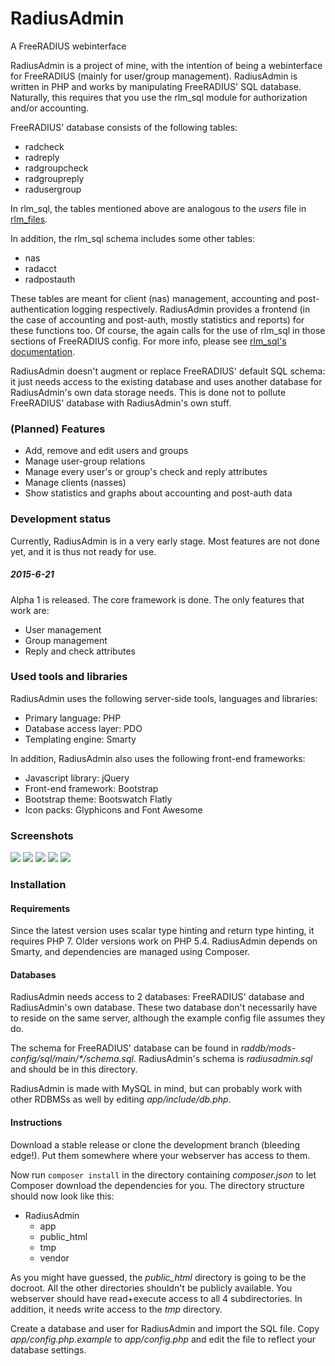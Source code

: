 RadiusAdmin
===========
A FreeRADIUS webinterface

RadiusAdmin is a project of mine, with the intention of being a webinterface for FreeRADIUS (mainly for user/group management). RadiusAdmin is written in PHP and works by manipulating FreeRADIUS' SQL database. Naturally, this requires that you use the rlm_sql module for authorization and/or accounting.

FreeRADIUS' database consists of the following tables:

- radcheck
- radreply
- radgroupcheck
- radgroupreply
- radusergroup

In rlm_sql, the tables mentioned above are analogous to the *users* file in [rlm_files](http://freeradius.org/radiusd/man/rlm_files.html).

In addition, the rlm_sql schema includes some other tables:

- nas
- radacct
- radpostauth

These tables are meant for client (nas) management, accounting and post-authentication logging respectively. RadiusAdmin provides a frontend (in the case of accounting and post-auth, mostly statistics and reports) for these functions too. Of course, the again calls for the use of rlm_sql in those sections of FreeRADIUS config. For more info, please see [rlm_sql's documentation](http://wiki.freeradius.org/modules/Rlm_sql).

RadiusAdmin doesn't augment or replace FreeRADIUS' default SQL schema: it just needs access to the existing database and uses another database for RadiusAdmin's own data storage needs. This is done not to pollute FreeRADIUS' database with RadiusAdmin's own stuff.

### (Planned) Features
- Add, remove and edit users and groups
- Manage user-group relations
- Manage every user's or group's check and reply attributes
- Manage clients (nasses)
- Show statistics and graphs about accounting and post-auth data

### Development status
Currently, RadiusAdmin is in a very early stage. Most features are not done yet, and it is thus not ready for use.

##### 2015-6-21
Alpha 1 is released. The core framework is done. The only features that work are:

- User management
- Group management
- Reply and check attributes

### Used tools and libraries
RadiusAdmin uses the following server-side tools, languages and libraries:

- Primary language: PHP
- Database access layer: PDO
- Templating engine: Smarty

In addition, RadiusAdmin also uses the following front-end frameworks:

- Javascript library: jQuery
- Front-end framework: Bootstrap
- Bootstrap theme: Bootswatch Flatly
- Icon packs: Glyphicons and Font Awesome

### Screenshots

![](https://host.tuxplace.nl/screenshots/2015-04-27-23-04-42.png)
![](https://host.tuxplace.nl/screenshots/2015-06-21-23-08-00.png)
![](https://host.tuxplace.nl/screenshots/2015-06-21-23-08-11.png)
![](https://host.tuxplace.nl/screenshots/2015-06-21-23-12-05.png)
![](https://host.tuxplace.nl/screenshots/2015-06-21-23-24-03.png)

### Installation

#### Requirements
Since the latest version uses scalar type hinting and return type hinting, it requires PHP 7. Older versions work on PHP 5.4. RadiusAdmin depends on Smarty, and dependencies are managed using Composer.

#### Databases
RadiusAdmin needs access to 2 databases: FreeRADIUS' database and RadiusAdmin's own database. These two database don't necessarily have to reside on the same server, although the example config file assumes they do.

The schema for FreeRADIUS' database can be found in _raddb/mods-config/sql/main/*/schema.sql_. RadiusAdmin's schema is *radiusadmin.sql* and should be in this directory.

RadiusAdmin is made with MySQL in mind, but can probably work with other RDBMSs as well by editing *app/include/db.php*.

#### Instructions
Download a stable release or clone the development branch (bleeding edge!). Put them somewhere where your webserver has access to them.

Now run `composer install` in the directory containing *composer.json* to let Composer download the dependencies for you. The directory structure should now look like this:

- RadiusAdmin
  - app
  - public_html
  - tmp
  - vendor

As you might have guessed, the *public_html* directory is going to be the docroot. All the other directories shouldn't be publicly available. You webserver should have read+execute access to all 4 subdirectories. In addition, it needs write access to the *tmp* directory.

Create a database and user for RadiusAdmin and import the SQL file. Copy *app/config.php.example* to *app/config.php* and edit the file to reflect your database settings.
